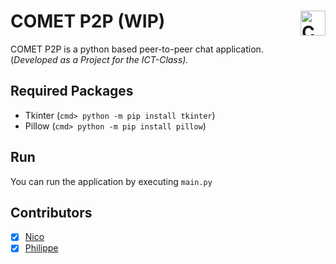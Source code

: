 <h1>COMET P2P (WIP)<img align="right" alt="Comet P2P Logo" width="40" height="40" src="https://raw.githubusercontent.com/phlhg/PPC/master/app/img/logo.png"/>
</h1>

COMET P2P is a python based peer-to-peer chat application.<br/>
(_Developed as a Project for the ICT-Class)._

## Required Packages
* Tkinter (` cmd> python -m pip install tkinter `)
* Pillow (` cmd> python -m pip install pillow `)

## Run
You can run the application by executing `main.py`

## Contributors
- [X] [Nico](https://github.com/MuellerNico)
- [X] [Philippe](https://github.com/phlhg)
